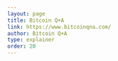 ```yaml
---
layout: page
title: Bitcoin Q+A
link: https://www.bitcoinqna.com/
author: Bitcoin Q+A
type: explainer
order: 20
---
```

